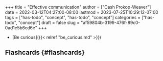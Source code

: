 +++
title = "Effective communication"
author = ["Cash Prokop-Weaver"]
date = 2022-03-12T04:27:00-08:00
lastmod = 2023-07-25T10:29:12-07:00
tags = ["has-todo", "concept", "has-todo", "concept"]
categories = ["has-todo", "concept"]
draft = false
slug = "af59804b-3199-476f-89c0-0ad1e5b6cd6e"
+++

-   [Be curious]({{< relref "be_curious.md" >}})


## Flashcards {#flashcards}

